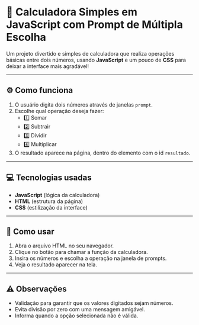 # 🧮 Calculadora Simples em JavaScript com Prompt de Múltipla Escolha

Um projeto divertido e simples de calculadora que realiza operações básicas entre dois números, usando **JavaScript** e um pouco de **CSS** para deixar a interface mais agradável!

---

## ⚙️ Como funciona

1. O usuário digita dois números através de janelas `prompt`.
2. Escolhe qual operação deseja fazer:
   - 1️⃣ Somar
   - 2️⃣ Subtrair
   - 3️⃣ Dividir
   - 4️⃣ Multiplicar
3. O resultado aparece na página, dentro do elemento com o id `resultado`.

---

## 💻 Tecnologias usadas

- **JavaScript** (lógica da calculadora)
- **HTML** (estrutura da página)
- **CSS** (estilização da interface)

---

## 🚀 Como usar

1. Abra o arquivo HTML no seu navegador.
2. Clique no botão para chamar a função da calculadora.
3. Insira os números e escolha a operação na janela de prompts.
4. Veja o resultado aparecer na tela.

---

## ⚠️ Observações

- Validação para garantir que os valores digitados sejam números.
- Evita divisão por zero com uma mensagem amigável.
- Informa quando a opção selecionada não é válida.
